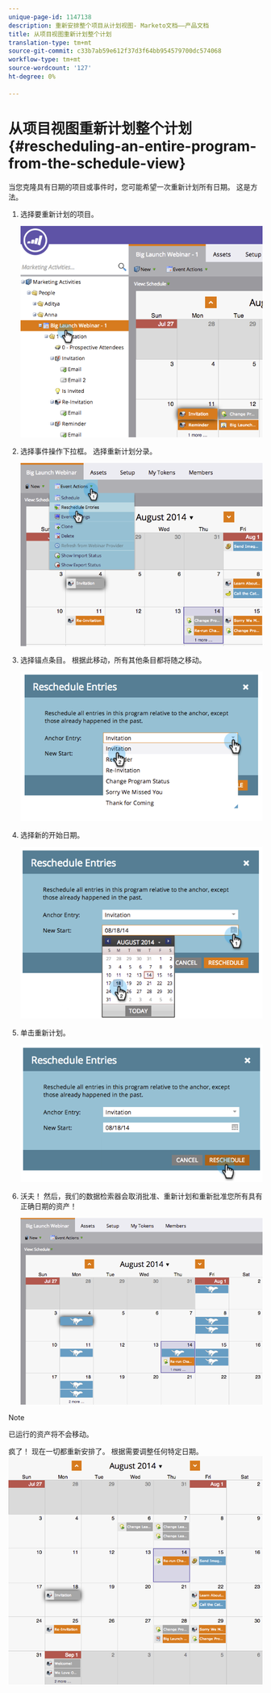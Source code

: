 ```yaml
---
unique-page-id: 1147138
description: 重新安排整个项目从计划视图- Marketo文档——产品文档
title: 从项目视图重新计划整个计划
translation-type: tm+mt
source-git-commit: c33b7ab59e612f37d3f64bb954579700dc574068
workflow-type: tm+mt
source-wordcount: '127'
ht-degree: 0%

---
```



# 从项目视图重新计划整个计划 {#rescheduling-an-entire-program-from-the-schedule-view}

当您克隆具有日期的项目或事件时，您可能希望一次重新计划所有日期。 这是方法。

1. 选择要重新计划的项目。

   ![](assets/image2014-9-23-15-3a15-3a18.png)

1. 选择事件操作下拉框。 选择重新计划分录。

   ![](assets/image2014-9-23-15-3a15-3a53.png)

1. 选择锚点条目。 根据此移动，所有其他条目都将随之移动。

   ![](assets/image2014-9-23-15-3a18-3a23.png)

1. 选择新的开始日期。

   ![](assets/image2014-9-23-15-3a18-3a37.png)

1. 单击重新计划。

   ![](assets/image2014-9-23-15-3a18-3a54.png)

1. 沃夫！ 然后，我们的数据检索器会取消批准、重新计划和重新批准您所有具有正确日期的资产！

   ![](assets/image2014-9-23-15-3a19-3a1.png)

>[!NOTE]
>
>已运行的资产将不会移动。

疯了！ 现在一切都重新安排了。 根据需要调整任何特定日期。    ![](assets/image2014-9-23-15-3a19-3a58.png)

